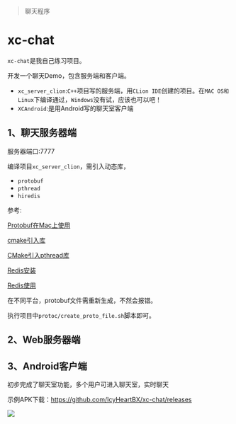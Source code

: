 > 聊天程序

# xc-chat

`xc-chat`是我自己练习项目。

开发一个聊天Demo，包含服务端和客户端。

- `xc_server_clion`:`C++`项目写的服务端，用`CLion IDE`创建的项目。在`MAC OS和Linux`下编译通过，`Windows`没有试，应该也可以吧！
- `XCAndroid`:是用Android写的聊天室客户端

## 1、聊天服务器端

服务器端口:7777

编译项目`xc_server_clion`，需引入动态库，

- `protobuf`
- `pthread`
- `hiredis`

参考:

[Protobuf在Mac上使用](http://tangsanzang.tk/2018/12/26/protobufcppmac/)

[cmake引入库](http://tangsanzang.tk/2018/12/27/clioncmakelinklib/)

[CMake引入pthread库](http://tangsanzang.tk/2019/01/02/cmakepthread/)

[Redis安装](http://tangsanzang.tk/2018/12/25/redisinstall/)

[Redis使用](http://tangsanzang.tk/2018/12/25/redisexample/)

在不同平台，protobuf文件需重新生成，不然会报错。

执行项目中`protoc/create_proto_file.sh`脚本即可。

## 2、Web服务器端



## 3、Android客户端

初步完成了聊天室功能，多个用户可进入聊天室，实时聊天

示例APK下载：https://github.com/IcyHeartBX/xc-chat/releases

![](http://tangsanzang.tk/file/img/2019010215292331223.png)
